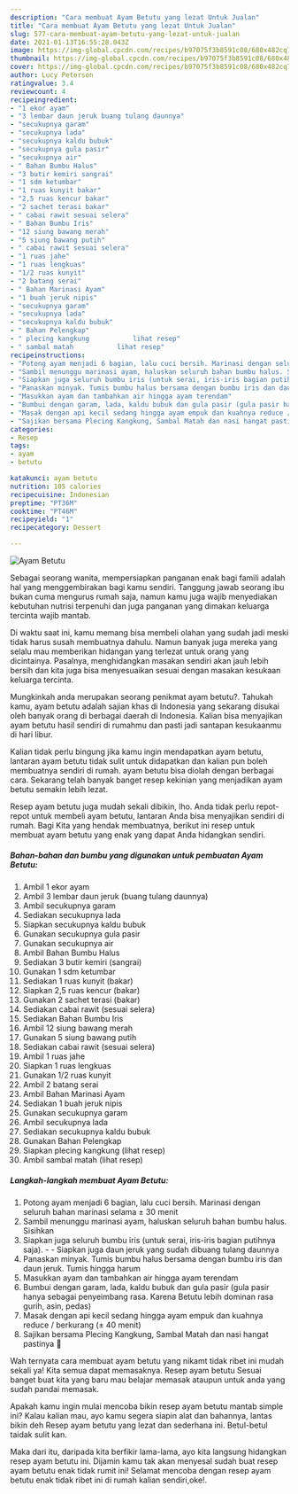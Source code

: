 ```yaml
---
description: "Cara membuat Ayam Betutu yang lezat Untuk Jualan"
title: "Cara membuat Ayam Betutu yang lezat Untuk Jualan"
slug: 577-cara-membuat-ayam-betutu-yang-lezat-untuk-jualan
date: 2021-01-13T16:55:28.043Z
image: https://img-global.cpcdn.com/recipes/b97075f3b8591c08/680x482cq70/ayam-betutu-foto-resep-utama.jpg
thumbnail: https://img-global.cpcdn.com/recipes/b97075f3b8591c08/680x482cq70/ayam-betutu-foto-resep-utama.jpg
cover: https://img-global.cpcdn.com/recipes/b97075f3b8591c08/680x482cq70/ayam-betutu-foto-resep-utama.jpg
author: Lucy Peterson
ratingvalue: 3.4
reviewcount: 4
recipeingredient:
- "1 ekor ayam"
- "3 lembar daun jeruk buang tulang daunnya"
- "secukupnya garam"
- "secukupnya lada"
- "secukupnya kaldu bubuk"
- "secukupnya gula pasir"
- "secukupnya air"
- " Bahan Bumbu Halus"
- "3 butir kemiri sangrai"
- "1 sdm ketumbar"
- "1 ruas kunyit bakar"
- "2,5 ruas kencur bakar"
- "2 sachet terasi bakar"
- " cabai rawit sesuai selera"
- " Bahan Bumbu Iris"
- "12 siung bawang merah"
- "5 siung bawang putih"
- " cabai rawit sesuai selera"
- "1 ruas jahe"
- "1 ruas lengkuas"
- "1/2 ruas kunyit"
- "2 batang serai"
- " Bahan Marinasi Ayam"
- "1 buah jeruk nipis"
- "secukupnya garam"
- "secukupnya lada"
- "secukupnya kaldu bubuk"
- " Bahan Pelengkap"
- " plecing kangkung           lihat resep"
- " sambal matah           lihat resep"
recipeinstructions:
- "Potong ayam menjadi 6 bagian, lalu cuci bersih. Marinasi dengan seluruh bahan marinasi selama ± 30 menit"
- "Sambil menunggu marinasi ayam, haluskan seluruh bahan bumbu halus. Sisihkan"
- "Siapkan juga seluruh bumbu iris (untuk serai, iris-iris bagian putihnya saja).  Siapkan juga daun jeruk yang sudah dibuang tulang daunnya"
- "Panaskan minyak. Tumis bumbu halus bersama dengan bumbu iris dan daun jeruk. Tumis hingga harum"
- "Masukkan ayam dan tambahkan air hingga ayam terendam"
- "Bumbui dengan garam, lada, kaldu bubuk dan gula pasir (gula pasir hanya sebagai penyeimbang rasa. Karena Betutu lebih dominan rasa gurih, asin, pedas)"
- "Masak dengan api kecil sedang hingga ayam empuk dan kuahnya reduce / berkurang (± 40 menit)"
- "Sajikan bersama Plecing Kangkung, Sambal Matah dan nasi hangat pastinya 🤭"
categories:
- Resep
tags:
- ayam
- betutu

katakunci: ayam betutu 
nutrition: 105 calories
recipecuisine: Indonesian
preptime: "PT36M"
cooktime: "PT46M"
recipeyield: "1"
recipecategory: Dessert

---
```



![Ayam Betutu](https://img-global.cpcdn.com/recipes/b97075f3b8591c08/680x482cq70/ayam-betutu-foto-resep-utama.jpg)

Sebagai seorang wanita, mempersiapkan panganan enak bagi famili adalah hal yang menggembirakan bagi kamu sendiri. Tanggung jawab seorang ibu bukan cuma mengurus rumah saja, namun kamu juga wajib menyediakan kebutuhan nutrisi terpenuhi dan juga panganan yang dimakan keluarga tercinta wajib mantab.

Di waktu  saat ini, kamu memang bisa membeli olahan yang sudah jadi meski tidak harus susah membuatnya dahulu. Namun banyak juga mereka yang selalu mau memberikan hidangan yang terlezat untuk orang yang dicintainya. Pasalnya, menghidangkan masakan sendiri akan jauh lebih bersih dan kita juga bisa menyesuaikan sesuai dengan masakan kesukaan keluarga tercinta. 



Mungkinkah anda merupakan seorang penikmat ayam betutu?. Tahukah kamu, ayam betutu adalah sajian khas di Indonesia yang sekarang disukai oleh banyak orang di berbagai daerah di Indonesia. Kalian bisa menyajikan ayam betutu hasil sendiri di rumahmu dan pasti jadi santapan kesukaanmu di hari libur.

Kalian tidak perlu bingung jika kamu ingin mendapatkan ayam betutu, lantaran ayam betutu tidak sulit untuk didapatkan dan kalian pun boleh membuatnya sendiri di rumah. ayam betutu bisa diolah dengan berbagai cara. Sekarang telah banyak banget resep kekinian yang menjadikan ayam betutu semakin lebih lezat.

Resep ayam betutu juga mudah sekali dibikin, lho. Anda tidak perlu repot-repot untuk membeli ayam betutu, lantaran Anda bisa menyajikan sendiri di rumah. Bagi Kita yang hendak membuatnya, berikut ini resep untuk membuat ayam betutu yang enak yang dapat Anda hidangkan sendiri.

<!--inarticleads1-->

##### Bahan-bahan dan bumbu yang digunakan untuk pembuatan Ayam Betutu:

1. Ambil 1 ekor ayam
1. Ambil 3 lembar daun jeruk (buang tulang daunnya)
1. Ambil secukupnya garam
1. Sediakan secukupnya lada
1. Siapkan secukupnya kaldu bubuk
1. Gunakan secukupnya gula pasir
1. Gunakan secukupnya air
1. Ambil  Bahan Bumbu Halus
1. Sediakan 3 butir kemiri (sangrai)
1. Gunakan 1 sdm ketumbar
1. Sediakan 1 ruas kunyit (bakar)
1. Siapkan 2,5 ruas kencur (bakar)
1. Gunakan 2 sachet terasi (bakar)
1. Sediakan  cabai rawit (sesuai selera)
1. Sediakan  Bahan Bumbu Iris
1. Ambil 12 siung bawang merah
1. Gunakan 5 siung bawang putih
1. Sediakan  cabai rawit (sesuai selera)
1. Ambil 1 ruas jahe
1. Siapkan 1 ruas lengkuas
1. Gunakan 1/2 ruas kunyit
1. Ambil 2 batang serai
1. Ambil  Bahan Marinasi Ayam
1. Sediakan 1 buah jeruk nipis
1. Gunakan secukupnya garam
1. Ambil secukupnya lada
1. Sediakan secukupnya kaldu bubuk
1. Gunakan  Bahan Pelengkap
1. Siapkan  plecing kangkung           (lihat resep)
1. Ambil  sambal matah           (lihat resep)




<!--inarticleads2-->

##### Langkah-langkah membuat Ayam Betutu:

1. Potong ayam menjadi 6 bagian, lalu cuci bersih. Marinasi dengan seluruh bahan marinasi selama ± 30 menit
1. Sambil menunggu marinasi ayam, haluskan seluruh bahan bumbu halus. Sisihkan
1. Siapkan juga seluruh bumbu iris (untuk serai, iris-iris bagian putihnya saja). -  - Siapkan juga daun jeruk yang sudah dibuang tulang daunnya
1. Panaskan minyak. Tumis bumbu halus bersama dengan bumbu iris dan daun jeruk. Tumis hingga harum
1. Masukkan ayam dan tambahkan air hingga ayam terendam
1. Bumbui dengan garam, lada, kaldu bubuk dan gula pasir (gula pasir hanya sebagai penyeimbang rasa. Karena Betutu lebih dominan rasa gurih, asin, pedas)
1. Masak dengan api kecil sedang hingga ayam empuk dan kuahnya reduce / berkurang (± 40 menit)
1. Sajikan bersama Plecing Kangkung, Sambal Matah dan nasi hangat pastinya 🤭




Wah ternyata cara membuat ayam betutu yang nikamt tidak ribet ini mudah sekali ya! Kita semua dapat memasaknya. Resep ayam betutu Sesuai banget buat kita yang baru mau belajar memasak ataupun untuk anda yang sudah pandai memasak.

Apakah kamu ingin mulai mencoba bikin resep ayam betutu mantab simple ini? Kalau kalian mau, ayo kamu segera siapin alat dan bahannya, lantas bikin deh Resep ayam betutu yang lezat dan sederhana ini. Betul-betul taidak sulit kan. 

Maka dari itu, daripada kita berfikir lama-lama, ayo kita langsung hidangkan resep ayam betutu ini. Dijamin kamu tak akan menyesal sudah buat resep ayam betutu enak tidak rumit ini! Selamat mencoba dengan resep ayam betutu enak tidak ribet ini di rumah kalian sendiri,oke!.

